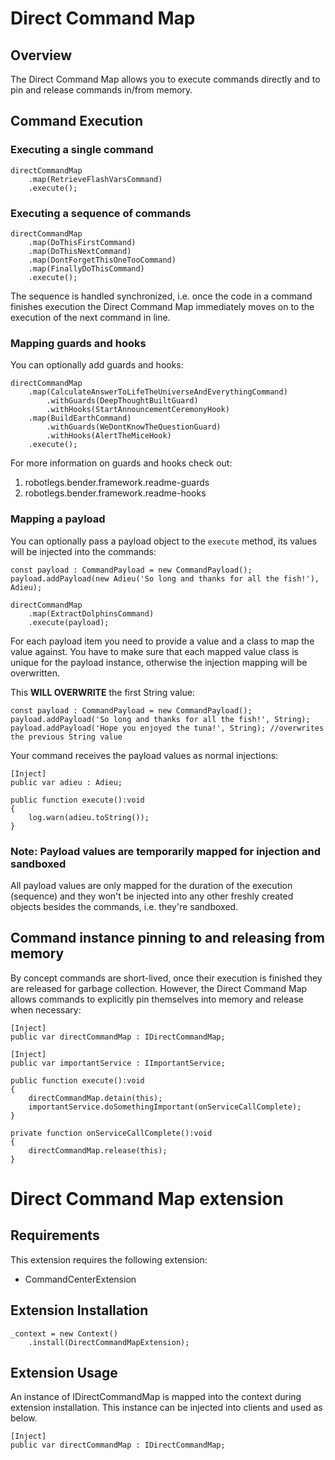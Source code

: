 # Direct Command Map

## Overview

The Direct Command Map allows you to execute commands directly and to pin and release commands in/from memory.

## Command Execution

### Executing a single command

	directCommandMap
		.map(RetrieveFlashVarsCommand)
		.execute();

### Executing a sequence of commands

	directCommandMap
		.map(DoThisFirstCommand)
		.map(DoThisNextCommand)
		.map(DontForgetThisOneTooCommand)
		.map(FinallyDoThisCommand)
		.execute();

The sequence is handled synchronized, i.e. once the code in a command finishes execution the Direct Command Map immediately moves on to the execution of the next command in line.

### Mapping guards and hooks

You can optionally add guards and hooks:

	directCommandMap
		.map(CalculateAnswerToLifeTheUniverseAndEverythingCommand)
			.withGuards(DeepThoughtBuiltGuard)
			.withHooks(StartAnnouncementCeremonyHook)
		.map(BuildEarthCommand)
			.withGuards(WeDontKnowTheQuestionGuard)
			.withHooks(AlertTheMiceHook)
		.execute();


For more information on guards and hooks check out: 

1. robotlegs.bender.framework.readme-guards
2. robotlegs.bender.framework.readme-hooks

### Mapping a payload

You can optionally pass a payload object to the `execute` method, its values will be injected into the commands:

	const payload : CommandPayload = new CommandPayload();
	payload.addPayload(new Adieu('So long and thanks for all the fish!'), Adieu);
	
	directCommandMap
		.map(ExtractDolphinsCommand)
		.execute(payload);

For each payload item you need to provide a value and a class to map the value against. You have to make sure that each mapped value class is unique for the payload instance, otherwise the injection mapping will be overwritten.

This **WILL OVERWRITE** the first String value:

	const payload : CommandPayload = new CommandPayload();
	payload.addPayload('So long and thanks for all the fish!', String);
	payload.addPayload('Hope you enjoyed the tuna!', String); //overwrites the previous String value

Your command receives the payload values as normal injections:

	[Inject]
	public var adieu : Adieu;

	public function execute():void
	{
		log.warn(adieu.toString());
	}

### Note: Payload values are temporarily mapped for injection and sandboxed

All payload values are only mapped for the duration of the execution (sequence) and they won't be injected into any other freshly created objects besides the commands, i.e. they're sandboxed.

## Command instance pinning to and releasing from memory

By concept commands are short-lived, once their execution is finished they are released for garbage collection.
However, the Direct Command Map allows commands to explicitly pin themselves into memory and release when necessary:

	[Inject]
	public var directCommandMap : IDirectCommandMap;
	
	[Inject]
	public var importantService : IImportantService;
	
	public function execute():void
	{
		directCommandMap.detain(this);
		importantService.doSomethingImportant(onServiceCallComplete);
	}
	
	private function onServiceCallComplete():void
	{
		directCommandMap.release(this);
	}

# Direct Command Map extension

## Requirements

This extension requires the following extension:

+ CommandCenterExtension

## Extension Installation

    _context = new Context()
    	.install(DirectCommandMapExtension);

## Extension Usage

An instance of IDirectCommandMap is mapped into the context during extension installation. This instance can be injected into clients and used as below.

	[Inject]
	public var directCommandMap : IDirectCommandMap;
